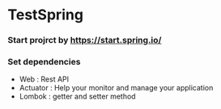 # TestSpring

### Start projrct by https://start.spring.io/ 
### Set dependencies 
- Web : Rest API 
- Actuator : Help your monitor and manage your application
- Lombok : getter and setter method
